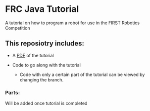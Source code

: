 # FRC Java Tutorial
A tutorial on how to program a robot for use in the FIRST Robotics Competition

## This reposiotry includes:

- A [PDF](https://github.com/FRCTeam3255/FRC-Java-Tutorial/raw/master/FRC%20Programming%20Tutorial.pdf) of the tutorial

- Code to go along with the tutorial
  - Code with only a certain part of the tutorial can be viewed by changing the branch.
  
### Parts:
Will be added once tutorial is completed
